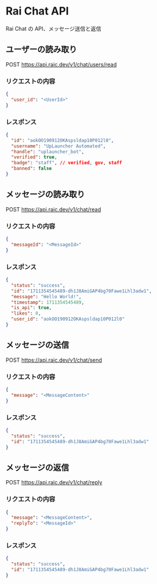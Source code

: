 # Rai Chat API

Rai Chat の API、メッセージ送信と返信

## ユーザーの読み取り

POST https://api.raic.dev/v1/chat/users/read

### リクエストの内容

```json
{
  "user_id": "<UserId>"
}
```

### レスポンス

```json
{
  "id": "aokOO190912OKAspsldap10P012l0",
  "username": "UpLauncher Automated",
  "handle": "uplauncher_bot",
  "verified": true,
  "badge": "staff", // verified, gov, staff
  "banned": false
}
```

## メッセージの読み取り

POST https://api.raic.dev/v1/chat/read

### リクエストの内容

```json
{
  "messageId": "<MessageId>"
}
```

### レスポンス

```json
{
  "status": "success",
  "id": "1711354545489-dh1J8AmiGAP4bg70Fawe1Lhl3adw1",
  "message": "Hello World!",
  "timestamp": 1711354545489,
  "is_api": true,
  "likes": 0,
  "user_id": "aokOO190912OKAspsldap10P012l0"
}
```

## メッセージの送信

POST https://api.raic.dev/v1/chat/send

### リクエストの内容

```json
{
  "message": "<MessageContent>"
}
```

### レスポンス

```json
{
  "status": "success",
  "id": "1711354545489-dh1J8AmiGAP4bg70Fawe1Lhl3adw1"
}
```

## メッセージの返信

POST https://api.raic.dev/v1/chat/reply

### リクエストの内容

```json
{
  "message": "<MessageContent>",
  "replyTo": "<MessageId>"
}
```

### レスポンス

```json
{
  "status": "success",
  "id": "1711354545489-dh1J8AmiGAP4bg70Fawe1Lhl3adw1"
}
```
